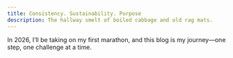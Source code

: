 ```yaml
---
title: Consistency. Sustainability. Purpose
description: The hallway smelt of boiled cabbage and old rag mats.
---
```


In 2026, I’ll be taking on my first marathon, and this blog is my journey—one step, one challenge at a time.

